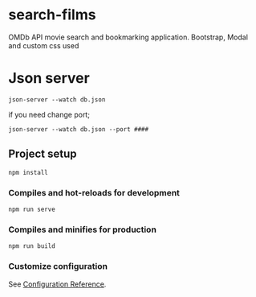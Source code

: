 # search-films
OMDb API movie search and bookmarking application.
Bootstrap, Modal and custom css used

# Json server 
```
json-server --watch db.json
```
if you need change port;
```
json-server --watch db.json --port ####
```
## Project setup
```
npm install
```

### Compiles and hot-reloads for development
```
npm run serve
```

### Compiles and minifies for production
```
npm run build
```

### Customize configuration
See [Configuration Reference](https://cli.vuejs.org/config/).
